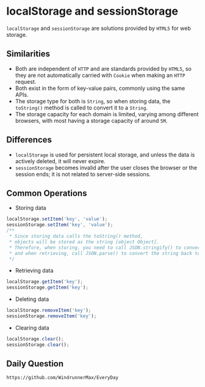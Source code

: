 # localStorage and sessionStorage
`localStorage` and `sessionStorage` are solutions provided by `HTML5` for web storage.

## Similarities
* Both are independent of `HTTP` and are standards provided by `HTML5`, so they are not automatically carried with `Cookie` when making an `HTTP` request.
* Both exist in the form of key-value pairs, commonly using the same APIs.
* The storage type for both is `String`, so when storing data, the `toString()` method is called to convert it to a `String`.
* The storage capacity for each domain is limited, varying among different browsers, with most having a storage capacity of around `5M`.

## Differences
* `localStorage` is used for persistent local storage, and unless the data is actively deleted, it will never expire.
* `sessionStorage` becomes invalid after the user closes the browser or the session ends; it is not related to server-side sessions.

## Common Operations

* Storing data

```javascript
localStorage.setItem('key', 'value');
sessionStorage.setItem('key', 'value');
/**
 * Since storing data calls the toString() method,
 * objects will be stored as the string [object Object].
 * Therefore, when storing, you need to call JSON.stringify() to convert it to a string,
 * and when retrieving, call JSON.parse() to convert the string back to an object.
 */
```

* Retrieving data

```javascript
localStorage.getItem('key');
sessionStorage.getItem('key');
```

* Deleting data

```javascript
localStorage.removeItem('key');
sessionStorage.removeItem('key');
```

* Clearing data

```javascript
localStorage.clear();
sessionStorage.clear();
```

## Daily Question

```
https://github.com/WindrunnerMax/EveryDay
```